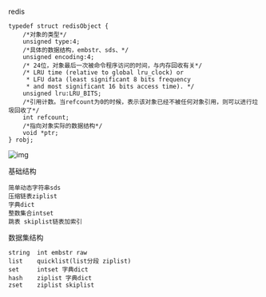 redis

```
typedef struct redisObject {
    /*对象的类型*/
    unsigned type:4;
    /*具体的数据结构，embstr、sds、*/
    unsigned encoding:4;
    /* 24位，对象最后一次被命令程序访问的时间，与内存回收有关*/
    /* LRU time (relative to global lru_clock) or
     * LFU data (least significant 8 bits frequency
     * and most significant 16 bits access time). */
    unsigned lru:LRU_BITS;
    /*引用计数。当refcount为0的时候，表示该对象已经不被任何对象引用，则可以进行垃圾回收了*/
    int refcount;
    /*指向对象实际的数据结构*/
    void *ptr;
} robj;

```

![img](https://bbsmax.ikafan.com/static/L3Byb3h5L2h0dHBzL2ltZzIwMTguY25ibG9ncy5jb20vYmxvZy80MDY0NTYvMjAxOTEyLzQwNjQ1Ni0yMDE5MTIwMTAwMDAyMTg5OC0zMjQ3NDQ0ODgucG5n.jpg)

基础结构

```
简单动态字符串sds
压缩链表ziplist
字典dict
整数集合intset
跳表 skiplist链表加索引
```

数据集结构

```
string  int embstr raw
list    quicklist(list分段 ziplist)
set     intset 字典dict
hash    ziplist 字典dict
zset    ziplist skiplist
```

